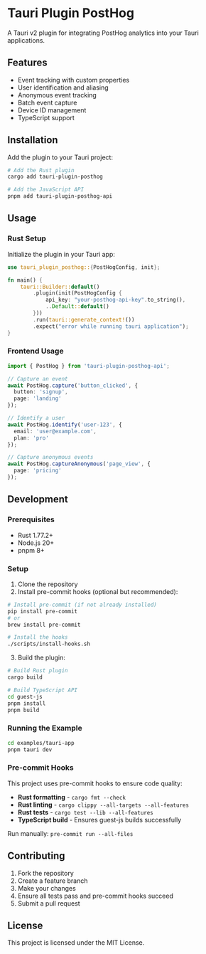 # Tauri Plugin PostHog

A Tauri v2 plugin for integrating PostHog analytics into your Tauri applications.

## Features

- Event tracking with custom properties
- User identification and aliasing
- Anonymous event tracking
- Batch event capture
- Device ID management
- TypeScript support

## Installation

Add the plugin to your Tauri project:

```bash
# Add the Rust plugin
cargo add tauri-plugin-posthog

# Add the JavaScript API
pnpm add tauri-plugin-posthog-api
```

## Usage

### Rust Setup

Initialize the plugin in your Tauri app:

```rust
use tauri_plugin_posthog::{PostHogConfig, init};

fn main() {
    tauri::Builder::default()
        .plugin(init(PostHogConfig {
            api_key: "your-posthog-api-key".to_string(),
            ..Default::default()
        }))
        .run(tauri::generate_context!())
        .expect("error while running tauri application");
}
```

### Frontend Usage

```typescript
import { PostHog } from 'tauri-plugin-posthog-api';

// Capture an event
await PostHog.capture('button_clicked', {
  button: 'signup',
  page: 'landing'
});

// Identify a user
await PostHog.identify('user-123', {
  email: 'user@example.com',
  plan: 'pro'
});

// Capture anonymous events
await PostHog.captureAnonymous('page_view', {
  page: 'pricing'
});
```

## Development

### Prerequisites

- Rust 1.77.2+
- Node.js 20+
- pnpm 8+

### Setup

1. Clone the repository
2. Install pre-commit hooks (optional but recommended):

```bash
# Install pre-commit (if not already installed)
pip install pre-commit
# or
brew install pre-commit

# Install the hooks
./scripts/install-hooks.sh
```

3. Build the plugin:

```bash
# Build Rust plugin
cargo build

# Build TypeScript API
cd guest-js
pnpm install
pnpm build
```

### Running the Example

```bash
cd examples/tauri-app
pnpm tauri dev
```

### Pre-commit Hooks

This project uses pre-commit hooks to ensure code quality:

- **Rust formatting** - `cargo fmt --check`
- **Rust linting** - `cargo clippy --all-targets --all-features`
- **Rust tests** - `cargo test --lib --all-features`
- **TypeScript build** - Ensures guest-js builds successfully

Run manually: `pre-commit run --all-files`

## Contributing

1. Fork the repository
2. Create a feature branch
3. Make your changes
4. Ensure all tests pass and pre-commit hooks succeed
5. Submit a pull request

## License

This project is licensed under the MIT License.
